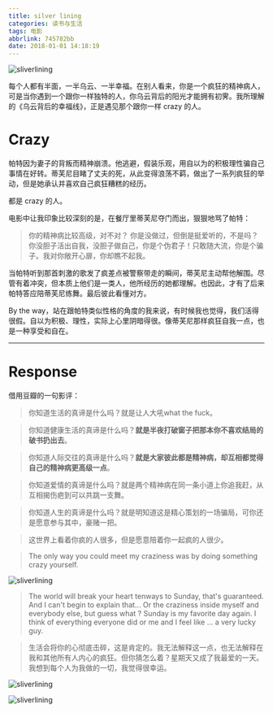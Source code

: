 ```yaml
---
title: silver lining
categories: 读书与生活
tags: 电影
abbrlink: 745782bb
date: 2018-01-01 14:18:19
---
```


![sliverlining](../../../../images/movie_capture/sliverLining_1.jpg)

每个人都有半面，一半乌云、一半幸福。在别人看来，你是一个疯狂的精神病人，可是当你遇到一个跟你一样独特的人，你乌云背后的阳光才能拥有初霁。我所理解的《乌云背后的幸福线》，正是遇见那个跟你一样 crazy 的人。

<!-- more -->

# Crazy

帕特因为妻子的背叛而精神崩溃。他逃避，假装乐观，用自以为的积极理性骗自己事情在好转。蒂芙尼目睹了丈夫的死，从此变得浪荡不羁，做出了一系列疯狂的举动，但是她承认并喜欢自己疯狂糟糕的经历。

都是 crazy 的人。

电影中让我印象比较深刻的是，在餐厅里蒂芙尼夺门而出，狠狠地骂了帕特：

> 你的精神病比较高级，对不对？ 你是没做过，但倒是挺爱听的，不是吗？ 你没胆子活出自我，没胆子做自己，你是个伪君子！只敢随大流，你是个骗子。我对你敞开心扉，你却瞧不起我。

当帕特听到那首刺激的歌发了疯差点被警察带走的瞬间，蒂芙尼主动帮他解围。尽管有着冲突，但本质上他们是一类人，他所经历的她都理解。也因此，才有了后来帕特答应陪蒂芙尼练舞。最后彼此看懂对方。

By the way，站在跟帕特类似性格的角度的我来说，有时候我也觉得，我们活得很假。自以为积极、理性，实际上心里阴暗得很。像蒂芙尼那样疯狂自我一点，也是一种享受和自在。

---

# Response

借用豆瓣的一句影评：

> 你知道生活的真谛是什么吗？就是让人大吼what the fuck。

> 你知道健康生活的真谛是什么吗？**就是半夜打破窗子把那本你不喜欢结局的破书扔出去**。

> 你知道人际交往的真谛是什么吗？**就是大家彼此都是精神病，却互相都觉得自己的精神病更高级一点**。

> 你知道爱情的真谛是什么吗？就是两个精神病在同一条小道上你追我赶，从互相揭伤疤到可以共跳一支舞。

> 你知道人生的真谛是什么吗？就是明知道这是精心策划的一场骗局，可你还是愿意参与其中，豪赌一把。

> 这世界上看着你疯的人很多，但是愿意陪着你一起疯的人很少。

> The only way you could meet my craziness was by doing something crazy yourself.

![sliverlining](../../../../images/movie_capture/sliverLining_4.jpg)


> The world will break your heart tenways to Sunday, that's guaranteed. And I can't begin to explain that... Or the craziness inside myself and everybody else, but guess what ? Sunday is my favorite day again. I think of everything everyone did or me and I feel like ... a very lucky guy.

> 生活会将你的心彻底击碎，这是肯定的。我无法解释这一点，也无法解释在我和其他所有人内心的疯狂。但你猜怎么着？星期天又成了我最爱的一天。我想到每个人为我做的一切，我觉得很幸运。


![sliverlining](../../../../images/movie_capture/sliverLining_2.jpg)

![sliverlining](../../../../images/movie_capture/sliverLining_3.jpg)

